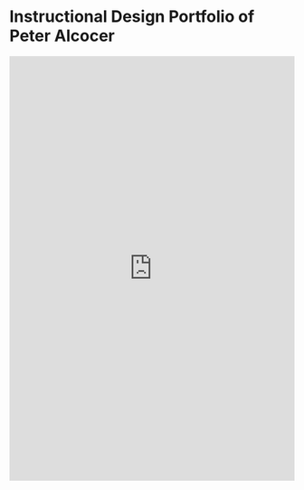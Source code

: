 # Instructional Design Portfolio of Peter Alcocer
<iframe src="https://palcocer727.github.io/Kaizen-E-Learning/" width="100%" height="750" frameborder="0" scrolling="no"></iframe>
